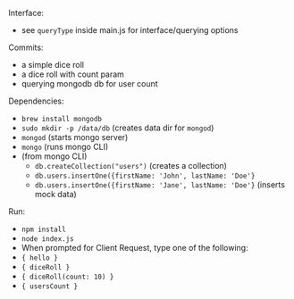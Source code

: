 Interface:
- see `queryType` inside main.js for interface/querying options

Commits:
- a simple dice roll
- a dice roll with count param
- querying mongodb db for user count

Dependencies:
- `brew install mongodb`
- `sudo mkdir -p /data/db` (creates data dir for `mongod`)
- `mongod` (starts mongo server)
- `mongo` (runs mongo CLI)
- (from mongo CLI)
  - `db.createCollection("users")` (creates a collection)
  - `db.users.insertOne({firstName: 'John', lastName: 'Doe'}`
  - `db.users.insertOne({firstName: 'Jane', lastName: 'Doe'}` (inserts mock data)


Run:
- `npm install`
- `node index.js`
-  When prompted for Client Request, type one of the following:
  - `{ hello }`
  - `{ diceRoll }`
  - `{ diceRoll(count: 10) }`
  - `{ usersCount }`
